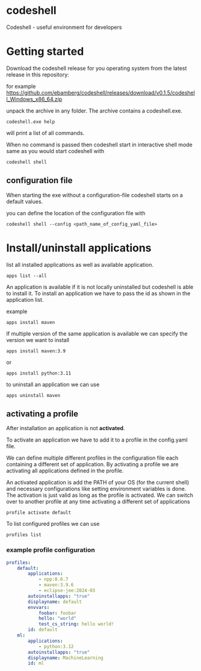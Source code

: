 # codeshell
Codeshell - useful environment for developers

# Getting started

Download the codeshell release for you operating system from the latest release in this repository:

for example
https://github.com/ebamberg/codeshell/releases/download/v0.1.5/codeshell_Windows_x86_64.zip

unpack the archive in any folder. The archive contains a codeshell.exe.

```shell
codeshell.exe help
```
will print a list of all commands.

When no command is passed then codeshell start in interactive shell mode same as you would start codeshell with
```shell
codeshell shell
```

## configuration file
When starting the exe without a configuration-file codeshell starts on a default values.

you can define the location of the configuration file with

```shell 
codeshell shell --config <path_name_of_config_yaml_file>
```

# Install/uninstall applications

list all installed applications as well as available application. 
```shell
apps list --all
```

An application is available if it is not locally uninstalled but codeshell is able to install it.
To install an application we have to pass the id as shown in the application list.

example

```shell
apps install maven
```

If multiple version of the same application is available we can specify the version we want to install

```shell
apps install maven:3.9
```

or 
```shell
apps install python:3.11
```

to uninstall an application we can use

```shell
apps uninstall maven
```

## activating a profile

After installation an application is not __activated__.

To activate an application we have to add it to a profile in the config.yaml file.

We can define multiple different profiles in the configuration file each containing
a different set of application.
By activating a profile we are activating all applications defined in the profile.

An activated application is add the PATH of your OS (for the current shell) and necessary
configurations like setting environment variables is done. The activation is just valid as long
as the profile is activated. We can switch over to another profile at any time activating a different
set of applications

```shell
profile activate default
```

To list configured profiles we can use
```shell
profiles list 
```

### example profile configuration
```yaml
profiles:
    default:
        applications:
            - npp:8.6.7
            - maven:3.9.6
            - eclipse-jee:2024-03
        autoinstallapps: "true"
        displayname: default
        envvars:
            foobar: foobar
            hello: "world"
            test_cs_string: hello world!
        id: default
    ml:
        applications:
            - python:3.12
        autoinstallapps: "true"
        displayname: MachineLearning
        id: ml
```

